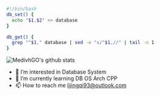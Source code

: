 ```bash
#!/bin/bash
db_set() {
  echo "$1,$2" >> database
}

db_get() {
  grep "^$1," database | sed -e "s/^$1,//" | tail -n 1
}
```

  ![MedivhGO's github stats](https://github-readme-stats.vercel.app/api?username=MedivhGO&count_private=true&show_icons=true&hide_border=true)

- 👀 I’m interested in Database System
- 🌱 I’m currently learning DB OS Arch CPP
- 📫 How to reach me lijingqi93@outlook.com
